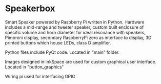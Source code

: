 # Speakerbox
Smart Speaker powered by Raspberry Pi written in Python. Hardware includes a mid-range and tweeter speaker, custom built enclosure of specific volume and horn diameter for ideal resonance with speakers, Pimoroni display, secondary RaspberryPi zero as interface to display, 3D printed buttons which house LEDs, class D amplifier.

Python files include PyQt code. Located in "main" folder.

Images designed in InkSpace are used for custom graphical user interface. Located in "button_graphics"

Wiring pi used for interfacing GPIO
